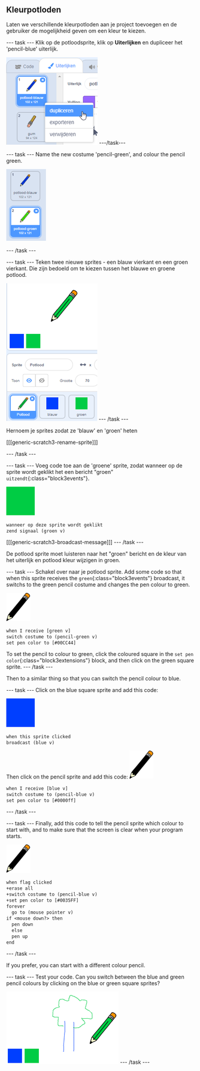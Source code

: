 ## Kleurpotloden

Laten we verschillende kleurpotloden aan je project toevoegen en de gebruiker de mogelijkheid geven om een kleur te kiezen.

\--- task \--- Klik op de potloodsprite, klik op **Uiterlijken** en dupliceer het 'pencil-blue' uiterlijk.

![screenshot](images/paint-blue-duplicate.png) \---/task\---

\--- task \--- Name the new costume 'pencil-green', and colour the pencil green.

![screenshot](images/paint-pencil-green.png)

\--- /task \---

\--- task \--- Teken twee nieuwe sprites - een blauw vierkant en een groen vierkant. Die zijn bedoeld om te kiezen tussen het blauwe en groene potlood.

![screenshot](images/paint-selectors.png) \--- /task \---

Hernoem je sprites zodat ze 'blauw' en 'groen' heten

[[[generic-scratch3-rename-sprite]]]

\--- /task \---

\--- task \--- Voeg code toe aan de 'groene' sprite, zodat wanneer op de sprite wordt geklikt het een bericht "groen" `uitzendt`{:class="block3events"}.

![green square](images/green_square.png)

```blocks3
wanneer op deze sprite wordt geklikt
zend signaal (groen v)
```

[[[generic-scratch3-broadcast-message]]] \--- /task \---

De potlood sprite moet luisteren naar het "groen" bericht en de kleur van het uiterlijk en potlood kleur wijzigen in groen.

\--- task \--- Schakel over naar je potlood sprite. Add some code so that when this sprite receives the `green`{:class="block3events"} broadcast, it switchs to the green pencil costume and changes the pen colour to green.

![pencil](images/pencil.png)

```blocks3
when I receive [green v]
switch costume to (pencil-green v)
set pen color to [#00CC44]
```

To set the pencil to colour to green, click the coloured square in the `set pen color`{:class="block3extensions"} block, and then click on the green square sprite. \--- /task \---

Then to a similar thing so that you can switch the pencil colour to blue.

\--- task \--- Click on the blue square sprite and add this code:

![blue_square](images/blue_square.png)

```blocks3
when this sprite clicked
broadcast (blue v)
```

Then click on the pencil sprite and add this code: ![pencil](images/pencil.png)

```blocks3
when I receive [blue v]
switch costume to (pencil-blue v)
set pen color to [#0000ff]
```

\--- /task \---

\--- task \--- Finally, add this code to tell the pencil sprite which colour to start with, and to make sure that the screen is clear when your program starts.

![pencil](images/pencil.png)

```blocks3
when flag clicked
+erase all
+switch costume to (pencil-blue v)
+set pen color to [#0035FF]
forever
  go to (mouse pointer v)
if <mouse down?> then
  pen down
  else
  pen up
end
```

\--- /task \---

If you prefer, you can start with a different colour pencil.

\--- task \--- Test your code. Can you switch between the blue and green pencil colours by clicking on the blue or green square sprites?

![screenshot](images/paint-pens-test.png) \--- /task \---
